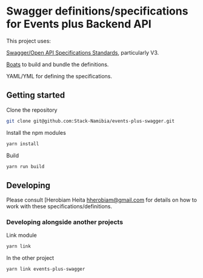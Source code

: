 # Swagger definitions/specifications for Events plus Backend API

This project uses:

[Swagger/Open API Specifications Standards](https://swagger.io/specification/), particularly V3.

[Boats](https://www.npmjs.com/package/boats) to build and bundle the definitions.

YAML/YML for defining the specifications.

## Getting started

Clone the repository

```bash
git clone git@github.com:Stack-Namibia/events-plus-swagger.git
```

Install the npm modules

```bash
yarn install
```

Build

```bash
yarn run build
```

## Developing

Please consult [Herobiam Heita <hherobiam@gmail.com> for details on how to work with these specifications/definitions.

### Developing alongside another projects

Link module

```bash
yarn link
```

In the other project

```bash
yarn link events-plus-swagger
```

